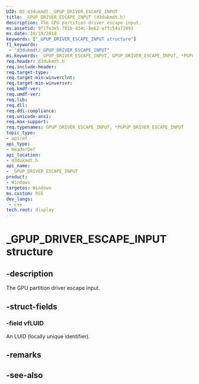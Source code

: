```yaml
---
UID: NS:d3dukmdt._GPUP_DRIVER_ESCAPE_INPUT
title: _GPUP_DRIVER_ESCAPE_INPUT (d3dukmdt.h)
description: The GPU partition driver escape input.
ms.assetid: 9f1fe3e5-781b-434c-8e62-affc54a72891
ms.date: 10/19/2018
keywords: ["_GPUP_DRIVER_ESCAPE_INPUT structure"]
f1_keywords:
 - "d3dukmdt/_GPUP_DRIVER_ESCAPE_INPUT"
ms.keywords: _GPUP_DRIVER_ESCAPE_INPUT, GPUP_DRIVER_ESCAPE_INPUT, *PGPUP_DRIVER_ESCAPE_INPUT, 
req.header: d3dukmdt.h
req.include-header:
req.target-type:
req.target-min-winverclnt:
req.target-min-winversvr:
req.kmdf-ver:
req.umdf-ver:
req.lib:
req.dll:
req.ddi-compliance:
req.unicode-ansi:
req.max-support:
req.typenames: GPUP_DRIVER_ESCAPE_INPUT, *PGPUP_DRIVER_ESCAPE_INPUT
topic_type: 
- apiref
api_type: 
- HeaderDef
api_location: 
- d3dukmdt.h
api_name: 
- _GPUP_DRIVER_ESCAPE_INPUT
product:
- Windows
targetos: Windows
ms.custom: RS5
dev_langs:
 - c++
tech.root: display
---
```


# _GPUP_DRIVER_ESCAPE_INPUT structure

## -description

The GPU partition driver escape input.

## -struct-fields

### -field vfLUID
 
An LUID (locally unique identifier).

## -remarks

## -see-also
